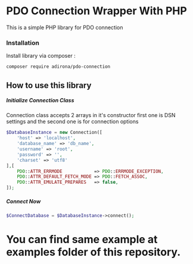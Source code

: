 # PDO Connection Wrapper With PHP

This is a simple PHP library for PDO connection

### Installation

Install library via composer :

```sh
composer require adirona/pdo-connection
```

## How to use this library

##### Initialize Connection Class
Connection class accepts 2 arrays in it's constructor first one is DSN settings and the second one is for connection options
```php
$DatabaseInstance = new Connection([
    'host' => 'localhost',
    'database_name' => 'db_name',
    'username' => 'root',
    'password' => '',
    'charset' => 'utf8'
],[
    PDO::ATTR_ERRMODE            => PDO::ERRMODE_EXCEPTION,
    PDO::ATTR_DEFAULT_FETCH_MODE => PDO::FETCH_ASSOC,
    PDO::ATTR_EMULATE_PREPARES   => false,
]);

```

##### Connect Now
```php
$ConnectDatabase = $DatabaseInstance->connect();
```
# You can find same example at examples folder of this repository.

